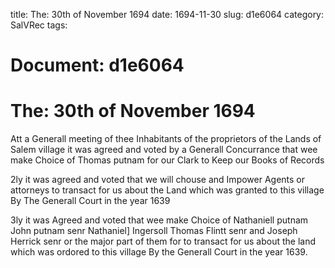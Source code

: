 title: The: 30th of November 1694
date: 1694-11-30
slug: d1e6064
category: SalVRec
tags: 




# Document: d1e6064


# The: 30th of November 1694

Att a Generall meeting of thee Inhabitants of the proprietors of the Lands of Salem village it was agreed and voted by a Generall Concurrance that wee make Choice of Thomas putnam for our Clark to Keep our Books of Records

2ly it was agreed and voted that we will chouse and Impower Agents or attorneys to transact for us about the Land which was granted to this village By The Generall Court in the year 1639

3ly it was Agreed and voted that wee make Choice of Nathaniell putnam John putnam senr Nathaniel] Ingersoll Thomas Flintt senr and Joseph Herrick senr or the major part of them for to transact for us about the land which was ordored to this village By the Generall Court in the year 1639.
